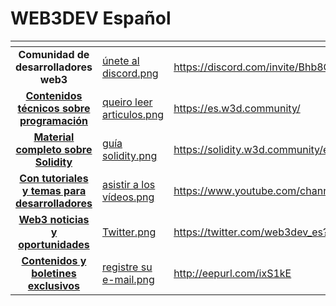 # WEB3DEV Español

<table data-view="cards"><thead><tr><th align="center"></th><th data-hidden data-card-cover data-type="files"></th><th data-hidden data-card-target data-type="content-ref"></th></tr></thead><tbody><tr><td align="center"><strong>Comunidad de desarrolladores web3</strong></td><td><a href="../.gitbook/assets/únete al discord.png">únete al discord.png</a></td><td><a href="https://discord.com/invite/Bhb8G7uEtK">https://discord.com/invite/Bhb8G7uEtK</a></td></tr><tr><td align="center"><a href="https://es.w3d.community/"><strong>Contenidos técnicos sobre programación</strong></a></td><td><a href="../.gitbook/assets/queiro leer articulos.png">queiro leer articulos.png</a></td><td><a href="https://es.w3d.community/">https://es.w3d.community/</a></td></tr><tr><td align="center"><a href="https://solidity.w3d.community/es/"><strong>Material completo sobre Solidity</strong></a></td><td><a href="../.gitbook/assets/guía solidity.png">guía solidity.png</a></td><td><a href="https://solidity.w3d.community/es/">https://solidity.w3d.community/es/</a></td></tr><tr><td align="center"><a href="https://www.youtube.com/channel/UCA_Hsx3actIxeA1qzGvn_Rg"><strong>Con tutoriales y temas para desarrolladores</strong></a></td><td><a href="../.gitbook/assets/asistir a los vídeos.png">asistir a los vídeos.png</a></td><td><a href="https://www.youtube.com/channel/UCA_Hsx3actIxeA1qzGvn_Rg">https://www.youtube.com/channel/UCA_Hsx3actIxeA1qzGvn_Rg</a></td></tr><tr><td align="center"><a href="https://twitter.com/web3dev_es?s=20"><strong>Web3 noticias y oportunidades</strong></a></td><td><a href="../.gitbook/assets/Twitter.png">Twitter.png</a></td><td><a href="https://twitter.com/web3dev_es?s=20">https://twitter.com/web3dev_es?s=20</a></td></tr><tr><td align="center"><a href="http://eepurl.com/ixS1kE"><strong>Contenidos y boletines exclusivos</strong></a></td><td><a href="../.gitbook/assets/registre su e-mail.png">registre su e-mail.png</a></td><td><a href="http://eepurl.com/ixS1kE">http://eepurl.com/ixS1kE</a></td></tr></tbody></table>
